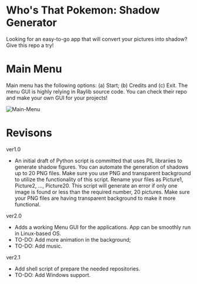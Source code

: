 # Who's That Pokemon: Shadow Generator
Looking for an easy-to-go app that will convert your pictures into shadow? Give this repo a try!

# Main Menu
Main menu has the following options: (a) Start; (b) Credits and (c) Exit.
The menu GUI is highly relying in Raylib source code. You can check their repo and make your own GUI for your projects!

![Main-Menu](https://github.com/user-attachments/assets/656a8f78-c725-456d-b9cb-4d618b537d5c)

# Revisons

ver1.0
- An initial draft of Python script is committed that uses PIL librariies to generate shadow figures. You can automate the generation of shadows up to 20 PNG files. Make sure you use PNG and transparent background to utilize the functionality of this script. Rename your files as Picture1, Picture2, ..., Picture20. This script will generate an error if only one image is found or less than the required number, 20 pictures. Make sure your PNG files are having transparent background to make it more functional.

ver2.0
- Adds a working Menu GUI for the applications. App can be smoothly run in Linux-based OS.
- TO-DO: Add more animation in the background;
- TO-DO: Add music.

ver2.1
- Add shell script of prepare the needed repositories.
- TO-DO: Add Windows support.
